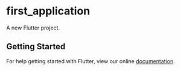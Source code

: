 # first_application

A new Flutter project.

## Getting Started

For help getting started with Flutter, view our online
[documentation](https://flutter.io/).
